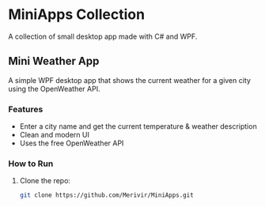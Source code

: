 # MiniApps Collection
A collection of small desktop app made with C# and WPF.

## Mini Weather App
A simple WPF desktop app that shows the current weather for a given city using the OpenWeather API.

### Features
- Enter a city name and get the current temperature & weather description
- Clean and modern UI
- Uses the free OpenWeather API

### How to Run
1. Clone the repo:
   ```bash
   git clone https://github.com/Merivir/MiniApps.git
